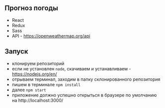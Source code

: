 ## Прогноз погоды<br/>
- React<br/>
- Redux<br/>
- Sass<br/>
- API - https://openweathermap.org/api<br/>

## Запуск <br/>
- клонируем репозиторий<br/>
- если не установлен `node`, скачиваем и устанавливаем - https://nodejs.org/en/ <br/>
- отрываем терминал, заходим в папку склонированного репозитория<br/>
- пишем в терминале `npm install`<br/>
- далее `npm start`<br/>
- приложение должно успешно открыться в браузере по умолчанию на http://localhost:3000/
